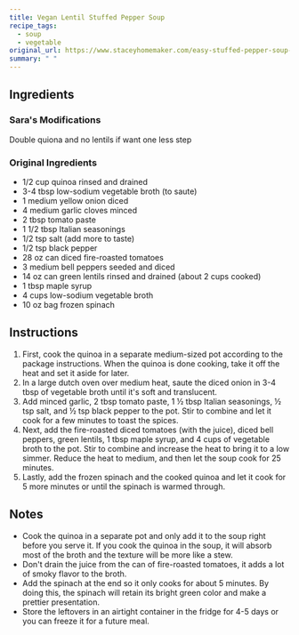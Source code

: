 ```yaml
---
title: Vegan Lentil Stuffed Pepper Soup
recipe_tags:
  - soup
  - vegetable
original_url: https://www.staceyhomemaker.com/easy-stuffed-pepper-soup-recipe
summary: " "
---
```


## Ingredients

### Sara's Modifications

Double quiona and no lentils if want one less step

### Original Ingredients

* 1/2 cup quinoa rinsed and drained
* 3-4 tbsp low-sodium vegetable broth (to saute)
* 1 medium yellow onion diced
* 4 medium garlic cloves minced
* 2 tbsp tomato paste
* 1 1/2 tbsp Italian seasonings
* 1/2 tsp salt (add more to taste)
* 1/2 tsp black pepper
* 28 oz can diced fire-roasted tomatoes
* 3 medium bell peppers seeded and diced
* 14 oz can green lentils rinsed and drained (about 2 cups cooked)
* 1 tbsp maple syrup
* 4 cups low-sodium vegetable broth
* 10 oz bag frozen spinach

## Instructions

1. First, cook the quinoa in a separate medium-sized pot according to the package instructions. When the quinoa is done cooking, take it off the heat and set it aside for later.
1. In a large dutch oven over medium heat, saute the diced onion in 3-4 tbsp of vegetable broth until it's soft and translucent.
1. Add minced garlic, 2 tbsp tomato paste, 1 ½ tbsp Italian seasonings, ½ tsp salt, and ½ tsp black pepper to the pot. Stir to combine and let it cook for a few minutes to toast the spices.
1. Next, add the fire-roasted diced tomatoes (with the juice), diced bell peppers, green lentils, 1 tbsp maple syrup, and 4 cups of vegetable broth to the pot. Stir to combine and increase the heat to bring it to a low simmer. Reduce the heat to medium, and then let the soup cook for 25 minutes. 
1. Lastly, add the frozen spinach and the cooked quinoa and let it cook for 5 more minutes or until the spinach is warmed through. 

## Notes

* Cook the quinoa in a separate pot and only add it to the soup right before you serve it. If you cook the quinoa in the soup, it will absorb most of the broth and the texture will be more like a stew.
* Don't drain the juice from the can of fire-roasted tomatoes, it adds a lot of smoky flavor to the broth.
* Add the spinach at the end so it only cooks for about 5 minutes. By doing this, the spinach will retain its bright green color and make a prettier presentation. 
* Store the leftovers in an airtight container in the fridge for 4-5 days or you can freeze it for a future meal.

